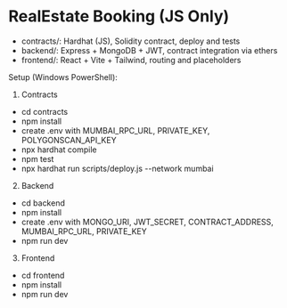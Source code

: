 # RealEstate Booking (JS Only)

- contracts/: Hardhat (JS), Solidity contract, deploy and tests
- backend/: Express + MongoDB + JWT, contract integration via ethers
- frontend/: React + Vite + Tailwind, routing and placeholders

Setup (Windows PowerShell):

1) Contracts
- cd contracts
- npm install
- create .env with MUMBAI_RPC_URL, PRIVATE_KEY, POLYGONSCAN_API_KEY
- npx hardhat compile
- npm test
- npx hardhat run scripts/deploy.js --network mumbai

2) Backend
- cd backend
- npm install
- create .env with MONGO_URI, JWT_SECRET, CONTRACT_ADDRESS, MUMBAI_RPC_URL, PRIVATE_KEY
- npm run dev

3) Frontend
- cd frontend
- npm install
- npm run dev
